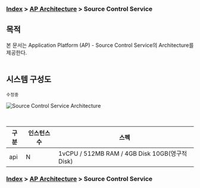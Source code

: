 ### [Index](https://github.com/okpc579/paasta-guide-new/blob/main/README.md) > [AP Architecture](../README.md) > Source Control Service

## 목적
본 문서는 Application Platform (AP) - Source Control Service의 Architecture를 제공한다.
<br><br>

## 시스템 구성도
``` 수정중 ```
<br>



![Source Control Service Architecture](image/source_control_architecture.png)

<br>

| 구분  | 인스턴스 수| 스펙 |
|-------|----|-----|
| api | N | 1vCPU / 512MB RAM / 4GB Disk 10GB(영구적 Disk) |



### [Index](https://github.com/okpc579/paasta-guide-new/blob/main/README.md) > [AP Architecture](../README.md) > Source Control Service
